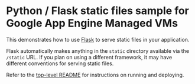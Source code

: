 # Python / Flask static files sample for Google App Engine Managed VMs

This demonstrates how to use [Flask](http://flask.pocoo.org/) to serve static files in your application.

Flask automatically makes anything in the ``static`` directory available via the ``/static`` URL. If you plan on using a different framework, it may have different conventions for serving static files.

Refer to the [top-level README](../README.md) for instructions on running and deploying.

